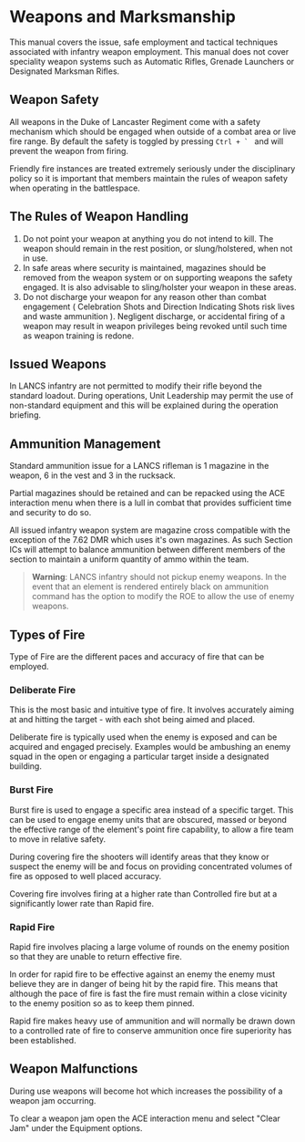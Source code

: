 # Weapons and Marksmanship
This manual covers the issue, safe employment and tactical techniques associated with infantry weapon employment. This manual does not cover speciality weapon systems such as Automatic Rifles, Grenade Launchers or Designated Marksman Rifles.

## Weapon Safety
All weapons in the Duke of Lancaster Regiment come with a safety mechanism which should be engaged when outside of a combat area or live fire range. By default the safety is toggled by pressing ``Ctrl + ` `` and will prevent the weapon from firing.

Friendly fire instances are treated extremely seriously under the disciplinary policy so it is important that members maintain the rules of weapon safety when operating in the battlespace.

## The Rules of Weapon Handling
1. Do not point your weapon at anything you do not intend to kill. The weapon should remain in the rest position, or slung/holstered, when not in use.
2. In safe areas where security is maintained, magazines should be removed from the weapon system or on supporting weapons the safety engaged. It is also advisable to sling/holster your weapon in these areas.
3. Do not discharge your weapon for any reason other than combat engagement ( Celebration Shots and Direction Indicating Shots risk lives and waste ammunition ). Negligent discharge, or accidental firing of a weapon may result in weapon privileges being revoked until such time as weapon training is redone.

## Issued Weapons
In LANCS infantry are not permitted to modify their rifle beyond the standard loadout. During operations, Unit Leadership may permit the use of non-standard equipment and this will be explained during the operation briefing.

## Ammunition Management
Standard ammunition issue for a LANCS rifleman is 1 magazine in the weapon, 6 in the vest and 3 in the rucksack.

Partial magazines should be retained and can be repacked using the ACE interaction menu when there is a lull in combat that provides sufficient time and security to do so.

All issued infantry weapon system are magazine cross compatible with the exception of the 7.62 DMR which uses it's own magazines. As such Section ICs will attempt to balance ammunition between different members of the section to maintain a uniform quantity of ammo within the team.

> **Warning**: LANCS infantry should not pickup enemy weapons. In the event that an element is rendered entirely black on ammunition command has the option to modify the ROE to allow the use of enemy weapons.

## Types of Fire
Type of Fire are the different paces and accuracy of fire that can be employed.

### Deliberate Fire
This is the most basic and intuitive type of fire. It involves accurately aiming at and hitting the target - with each shot being aimed and placed.

Deliberate fire is typically used when the enemy is exposed and can be acquired and engaged precisely. Examples would be ambushing an enemy squad in the open or engaging a particular target inside a designated building.

### Burst Fire
Burst fire is used to engage a specific area instead of a specific target. This can be used to engage enemy units that are obscured, massed or beyond the effective range of the element's point fire capability, to allow a fire team to move in relative safety.

During covering fire the shooters will identify areas that they know or suspect the enemy will be and focus on providing concentrated volumes of fire as opposed to well placed accuracy.

Covering fire involves firing at a higher rate than Controlled fire but at a significantly lower rate than Rapid fire.

###  Rapid Fire
Rapid fire involves placing a large volume of rounds on the enemy position so that they are unable to return effective fire.

In order for rapid fire to be effective against an enemy the enemy must believe they are in danger of being hit by the rapid fire. This means that although the pace of fire is fast the fire must remain within a close vicinity to the enemy position so as to keep them pinned.

Rapid fire makes heavy use of ammunition and will normally be drawn down to a controlled rate of fire to conserve ammunition once fire superiority has been established.

## Weapon Malfunctions
During use weapons will become hot which increases the possibility of a weapon jam occurring.

To clear a weapon jam open the ACE interaction menu and select "Clear Jam" under the Equipment options.
